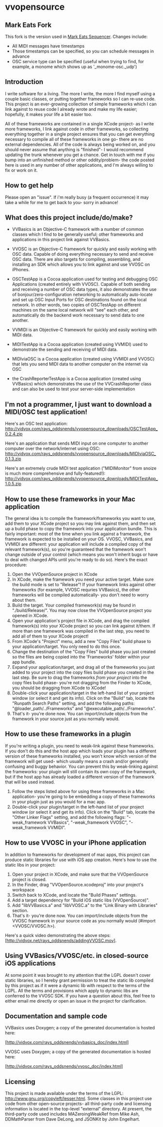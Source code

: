vvopensource
============

Mark Eats Fork
--------------

This fork is the version used in [Mark Eats Sequencer](http://markeats.com/sequencer). Changes include:
  * All MIDI messages have timestamps
  * Those timestamps can be specified, so you can schedule messages in advance
  * OSC service type can be specified (useful when trying to find, for example, a monome which shows up as '\_monome-osc.\_udp')


Introduction
------------

I write software for a living.  The more I write, the more I find myself using a couple basic classes, or putting together frameworks so I can re-use code.  This project is an ever-growing collection of simple frameworks which I can link against to reuse code I already wrote and make my life easier; hopefully, it makes your life a bit easier too.

All of these frameworks are contained in a single XCode project- as I write more frameworks, I link against code in other frameworks, so collecting everything together in a single project ensures that you can get everything necessary to compile all of these frameworks in one go- there are no external dependencies.  All of the code is always being worked on, and you should never assume that anything is "finished"- I would recommend updating the trunk whenever you get a chance.  Get in touch with me if you bump into an unfinished method or other oddity/problem- the code posted here is used in any number of other applications, and I'm always willing to fix or work on it.


How to get help
---------------

Please open an "issue".  If i'm really busy (a frequent occurrence) it may take a while for me to get back to you- sorry in advance!


What does this project include/do/make?
---------------------------------------

  * VVBasics is an Objective-C framework with a number of common classes which I find to be generally useful; other frameworks and applications in this project link against VVBasics.

  * VVOSC is an Objective-C framework for quickly and easily working with OSC data.  Capable of doing everything necessary to send and receive OSC data.  There are also targets for compiling, assembling, and installing an SDK which allows you to link against and use VVOSC on iPhones.

  * OSCTestApp is a Cocoa application used for testing and debugging OSC Applications (created entirely with VVOSC).  Capable of both sending and receiving a number of OSC data types, it also demonstrates the use of bonjour/zero-configuration networking to automatically auto-locate and set up OSC Input Ports for OSC destinations found on the local network.  In other words, two copies of OSCTestApp on different machines on the same local network will "see" each other, and automatically do the backend work necessary to send data to one another.

  * VVMIDI is an Objective-C framework for quickly and easily working with MIDI data.

  * MIDITestApp is a Cocoa application (created using VVMIDI) used to demonstrate the sending and receiving of MIDI data.
  
  * MIDIviaOSC is a Cocoa application (created using VVMIDI and VVOSC) that lets you send MIDI data to another computer on the internet via OSC

  * the CrashReporterTestApp is a Cocoa application (created using VVBasics) which demonstrates the use of the VVCrashReporter class and can also be used to test your server-side implementation


I'm not a programmer, I just want to download a MIDI/OSC test application!
--------------------------------------------------------------------------

Here's an OSC test application:
http://vidvox.com/rays_oddsnends/vvopensource_downloads/OSCTestApp_0.2.4.zip

Here's an application that sends MIDI input on one computer to another computer over the network/internet using OSC:
http://vidvox.com/rays_oddsnends/vvopensource_downloads/MIDIviaOSC_0.1.3.zip

Here's an extremely crude MIDI test application ("MIDIMonitor" from snoize is much more comprehensive and fully-featured!):
http://vidvox.com/rays_oddsnends/vvopensource_downloads/MIDITestApp_1.0.5.zip


How to use these frameworks in your Mac application
---------------------------------------------------

The general idea is to compile the framework/frameworks you want to use, add them to your XCode project so you may link against them, and then set up a build phase to copy the framework into your application bundle.  This is fairly important: most of the time when you link against a framework, the framework is expected to be installed on your OS.  VVOSC, VVBasics, and VVMIDI are different: your application will include a compiled copy of the relevant framework(s), so you're guaranteed that the framework won't change outside of your control (which means you won't inherit bugs or have to deal with changed APIs until you're ready to do so).  Here's the exact procedure:

  1.  Open the VVOpenSource project in XCode
  2.  In XCode, make the framework you need your active target.  Make sure the build mode is set to "Release"!  If your framework links against other frameworks (for example, VVOSC requries VVBasics), the other frameworks will be compiled automatically- you don't need to worry about them.
  3.  Build the target.  Your compiled framework(s) may be found in "./build/Release/".  You may now close the VVOpenSource project you opened in XCode.
  3.  Open your application's project file in XCode, and drag the compiled framework(s) into your XCode project so you can link against it/them.  If more than one framework was compiled in the last step, you need to add all of them to your XCode project!
  4.  From XCode's "Project" menu, add a new "Copy Files" build phase to your application/target.  You only need to do this once.
  5.  Change the destination of the "Copy Files" build phase you just created so the files are being copied into the 'Frameworks' folder within your app bundle.
  6.  Expand your application/target, and drag all of the frameworks you just added to your project into the copy files build phase you created in the last step.  Be sure to drag the frameworks *from your project* into the copy files build phase- you're not dragging from the Finder to XCode, you should be dragging from XCode to XCode!
  7.  Double-click your application/target in the left-hand list of your project window (or select it and get its info).  Click on the "Build" tab, locate the "Runpath Search Paths" setting, and add the following paths: "@loader_path/../Frameworks" and "@executable_path/../Frameworks".
  8.  That's it- you're done now.  You can import/include objects from the framework in your source just as you normally would.


How to use these frameworks in a plugin
---------------------------------------

If you're writing a plugin, you need to weak-link against these frameworks.  If you don't do this and the host app which loads your plugin has a different version of these frameworks installed, you won't know which version of the framework will get used- which usually means a crash and/or generally confusing and buggy behavior.  You can prevent this by weak-linking against the frameworks: your plugin will still contain its own copy of the framework, but if the host app has already loaded a different version of the framework that will be used instead.

  1.  Follow the steps listed above for using these frameworks in a Mac application- you're going to be embedding a copy of these frameworks in your plugin just as you would for a mac app.
  2.  Double-click your plugin/target in the left-hand list of your project window (or select it and get its info).  Click on the "Build" tab, locate the "Other Linker Flags" setting, and add the following flags: "-weak_framework VVBasics", "-weak_framework VVOSC", "-weak_framework VVMIDI".


How to use VVOSC in your iPhone application
-------------------------------------------

In addition to frameworks for development of mac apps, this project can produce static libraries for use with iOS app creation.  Here's how to use the static libs in your project:
  1.  Open your project in XCode, and make sure that the VVOpenSource project is closed.
  2.  In the Finder, drag "VVOpenSource.xcodeproj" into your project's workspace
  3.  Switch back to XCode, and locate the "Build Phases" settings.
  4.  Add a target dependency for "Build iOS static libs (VVOpenSource)".
  5.  Add "libVVBasics.a" and "libVVOSC.a" to the "Link Binary with Libraries" section.
  6.  That's it- you're done now.  You can import/include objects from the VVOSC framework in your source code as you normally would (#import \<VVOSC/VVOSC.h\>).

Here's a quick video demonstrating the above steps:[http://vidvox.net/rays_oddsnends/addingVVOSC.mov].


Using VVBasics/VVOSC/etc. in closed-source iOS applications
-----------------------------------------------------------

At some point it was brought to my attention that the LGPL doesn't cover static libraries, so I hereby grant permission to treat the static lib compiled by this project as if it were a dynamic lib with respect to the terms of the LGPL.  All the terms and provisions which apply to dynamic libs are conferred to the VVOSC SDK.  If you have a question about this, feel free to either email me directly or open an issue in the project for clarification.


Documentation and sample code
-----------------------------

VVBasics uses Doxygen; a copy of the generated documentation is hosted here:

[http://vidvox.com/rays_oddsnends/vvbasics_doc/index.html]

VVOSC uses Doxygen; a copy of the generated documentation is hosted here:

[http://vidvox.com/rays_oddsnends/vvosc_doc/index.html]


Licensing
---------

This project is made available under the terms of the LGPL: http://www.gnu.org/copyleft/lesser.html.  Some classes in this project use code from other open-source projects- all third-party code and licensing information is located in the top-level "external" directory.  At present, the third-party code used includes MAZeroingWeakRef from Mike Ash, DDMathParser from Dave DeLong, and JSONKit by John Engelhart.
